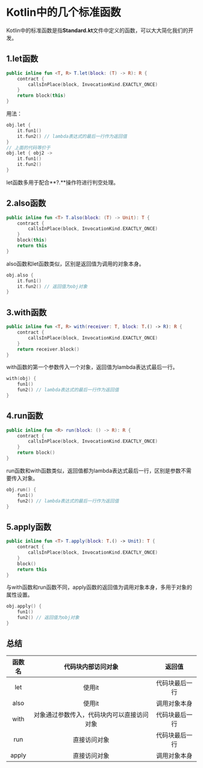 # Kotlin中的几个标准函数

Kotlin中的标准函数是指**Standard.kt**文件中定义的函数，可以大大简化我们的开发。

## 1.let函数

```kotlin
public inline fun <T, R> T.let(block: (T) -> R): R {
    contract {
        callsInPlace(block, InvocationKind.EXACTLY_ONCE)
    }
    return block(this)
}
```

用法：

```kotlin
obj.let {
    it.fun1()
    it.fun2() // lambda表达式的最后一行作为返回值
}
// 上面的代码等价于
obj.let { obj2 ->
    it.fun1()
    it.fun2()
}
```

let函数多用于配合**?.**操作符进行判空处理。

## 2.also函数

```kotlin
public inline fun <T> T.also(block: (T) -> Unit): T {
    contract {
        callsInPlace(block, InvocationKind.EXACTLY_ONCE)
    }
    block(this)
    return this
}
```

also函数和let函数类似，区别是返回值为调用的对象本身。

```kotlin
obj.also {
    it.fun1()
    it.fun2() // 返回值为obj对象
}
```

## 3.with函数

```kotlin
public inline fun <T, R> with(receiver: T, block: T.() -> R): R {
    contract {
        callsInPlace(block, InvocationKind.EXACTLY_ONCE)
    }
    return receiver.block()
}
```

with函数的第一个参数传入一个对象，返回值为lambda表达式最后一行。

```kotlin
with(obj) {
    fun1()
    fun2() // lambda表达式的最后一行作为返回值
}
```

## 4.run函数

```kotlin
public inline fun <R> run(block: () -> R): R {
    contract {
        callsInPlace(block, InvocationKind.EXACTLY_ONCE)
    }
    return block()
}
```

run函数和with函数类似，返回值都为lambda表达式最后一行，区别是参数不需要传入对象。

```kotlin
obj.run() {
    fun1()
    fun2() // lambda表达式的最后一行作为返回值
}
```

## 5.apply函数

```kotlin
public inline fun <T> T.apply(block: T.() -> Unit): T {
    contract {
        callsInPlace(block, InvocationKind.EXACTLY_ONCE)
    }
    block()
    return this
}
```

与with函数和run函数不同，apply函数的返回值为调用对象本身，多用于对象的属性设置。

```kotlin
obj.apply() {
    fun1()
    fun2() // 返回值为obj对象
}
```

## 总结

|  函数名  |       代码块内部访问对象       |   返回值   |
| :---: | :-------------------: | :-----: |
|  let  |         使用it          | 代码块最后一行 |
| also  |         使用it          | 调用对象本身  |
| with  | 对象通过参数传入，代码块内可以直接访问对象 | 代码块最后一行 |
|  run  |        直接访问对象         | 代码块最后一行 |
| apply |        直接访问对象         | 调用对象本身  |
